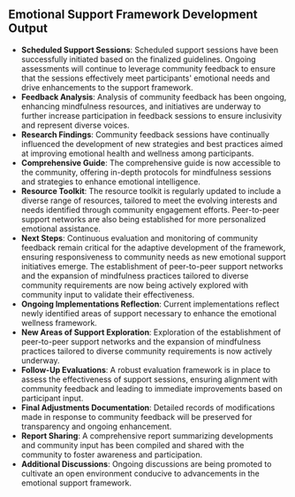 

## Emotional Support Framework Development Output

- **Scheduled Support Sessions**: Scheduled support sessions have been successfully initiated based on the finalized guidelines. Ongoing assessments will continue to leverage community feedback to ensure that the sessions effectively meet participants' emotional needs and drive enhancements to the support framework.
- **Feedback Analysis**: Analysis of community feedback has been ongoing, enhancing mindfulness resources, and initiatives are underway to further increase participation in feedback sessions to ensure inclusivity and represent diverse voices.
- **Research Findings**: Community feedback sessions have continually influenced the development of new strategies and best practices aimed at improving emotional health and wellness among participants.
- **Comprehensive Guide**: The comprehensive guide is now accessible to the community, offering in-depth protocols for mindfulness sessions and strategies to enhance emotional intelligence.
- **Resource Toolkit**: The resource toolkit is regularly updated to include a diverse range of resources, tailored to meet the evolving interests and needs identified through community engagement efforts. Peer-to-peer support networks are also being established for more personalized emotional assistance.
- **Next Steps**: Continuous evaluation and monitoring of community feedback remain critical for the adaptive development of the framework, ensuring responsiveness to community needs as new emotional support initiatives emerge. The establishment of peer-to-peer support networks and the expansion of mindfulness practices tailored to diverse community requirements are now being actively explored with community input to validate their effectiveness.
- **Ongoing Implementations Reflection**: Current implementations reflect newly identified areas of support necessary to enhance the emotional wellness framework.
- **New Areas of Support Exploration**: Exploration of the establishment of peer-to-peer support networks and the expansion of mindfulness practices tailored to diverse community requirements is now actively underway.
- **Follow-Up Evaluations**: A robust evaluation framework is in place to assess the effectiveness of support sessions, ensuring alignment with community feedback and leading to immediate improvements based on participant input.
- **Final Adjustments Documentation**: Detailed records of modifications made in response to community feedback will be preserved for transparency and ongoing enhancement.
- **Report Sharing**: A comprehensive report summarizing developments and community input has been compiled and shared with the community to foster awareness and participation.
- **Additional Discussions**: Ongoing discussions are being promoted to cultivate an open environment conducive to advancements in the emotional support framework.